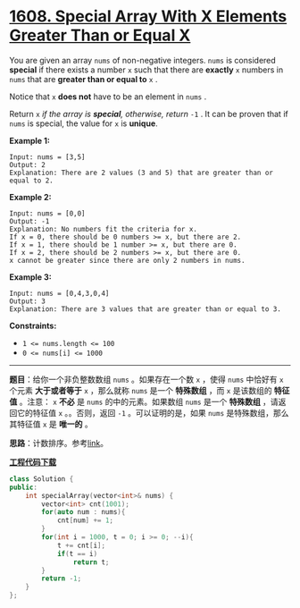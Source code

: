 # [1608. Special Array With X Elements Greater Than or Equal X](https://leetcode.com/problems/special-array-with-x-elements-greater-than-or-equal-x/)

You are given an array `nums` of non-negative integers. `nums` is considered **special** if there exists a number `x` such that there are **exactly** `x` numbers in `nums` that are **greater than or equal to** `x` .

Notice that `x` **does not** have to be an element in `nums` .

Return `x` *if the array is **special**, otherwise, return* `-1` . It can be proven that if `nums` is special, the value for `x` is **unique**.

**Example 1:**

```
Input: nums = [3,5]
Output: 2
Explanation: There are 2 values (3 and 5) that are greater than or equal to 2.
```

**Example 2:**

```
Input: nums = [0,0]
Output: -1
Explanation: No numbers fit the criteria for x.
If x = 0, there should be 0 numbers >= x, but there are 2.
If x = 1, there should be 1 number >= x, but there are 0.
If x = 2, there should be 2 numbers >= x, but there are 0.
x cannot be greater since there are only 2 numbers in nums.
```

**Example 3:**

```
Input: nums = [0,4,3,0,4]
Output: 3
Explanation: There are 3 values that are greater than or equal to 3.
```

**Constraints:**

* `1 <= nums.length <= 100`
* `0 <= nums[i] <= 1000`

-----

**题目**：给你一个非负整数数组 `nums` 。如果存在一个数 `x` ，使得 `nums` 中恰好有 `x` 个元素 **大于或者等于** `x` ，那么就称 `nums` 是一个 **特殊数组** ，而 `x` 是该数组的 **特征值** 。注意： `x` **不必** 是 `nums` 的中的元素。如果数组 `nums` 是一个 **特殊数组** ，请返回它的特征值 `x` 。。否则，返回 `-1` 。可以证明的是，如果 `nums` 是特殊数组，那么其特征值 `x` 是 **唯一的** 。

**思路**：计数排序。参考[link](https://leetcode.com/problems/special-array-with-x-elements-greater-than-or-equal-x/discuss/877736/c++-use-counting-sort-0ms)。

[**工程代码下载**](https://github.com/shenkh/leetcode)

```cpp
class Solution {
public:
    int specialArray(vector<int>& nums) {
        vector<int> cnt(1001);
        for(auto num : nums){
            cnt[num] += 1;
        }
        for(int i = 1000, t = 0; i >= 0; --i){
            t += cnt[i];
            if(t == i)
                return t;
        }
        return -1;
    }
};
```
